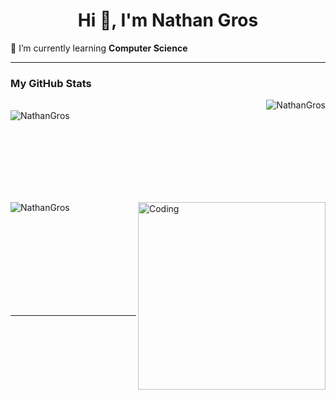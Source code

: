 <h1 align="center">Hi 👋, I'm Nathan Gros</h1>

🌱 I’m currently learning **Computer Science**

------

<p>
  <h3>My GitHub Stats</h3>
  <img align="right" src="https://github-readme-streak-stats.herokuapp.com/?user=NathanGros&theme=dark" alt="NathanGros" />
  <br>
  <img align="left" src="https://github-readme-stats.vercel.app/api/top-langs?username=NathanGros&show_icons=true&theme=dark&locale=en&layout=compact" alt="NathanGros" />
</p>

<br><br><br><br><br><br><br>

<p>&nbsp;
  <img align="right" alt="Coding" width="300" src="https://cdn.dribbble.com/users/1277312/screenshots/14733298/media/39b1045e593737587dd60e42c8422d1f.gif" >
  <img align="left" src="https://github-readme-stats.vercel.app/api?username=NathanGros&show_icons=true&theme=dark&locale=en" alt="NathanGros" />
</p>

<br><br><br><br><br><br><br><br>

------
